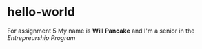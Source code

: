 # hello-world
For assignment 5
My name is **Will Pancake** and I'm a senior in the *Entrepreurship Program*
